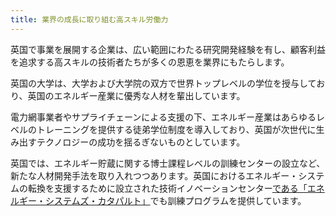 ```yaml
---
title: 業界の成長に取り組む高スキル労働力
---
```


英国で事業を展開する企業は、広い範囲にわたる研究開発経験を有し、顧客利益を追求する高スキルの技術者たちが多くの恩恵を業界にもたらします。

英国の大学は、大学および大学院の双方で世界トップレベルの学位を授与しており、英国のエネルギー産業に優秀な人材を輩出しています。

電力網事業者やサプライチェーンによる支援の下、エネルギー産業はあらゆるレベルのトレーニングを提供する徒弟学位制度を導入しており、英国が次世代に生み出すテクノロジーの成功を揺るぎないものとしています。

英国では、エネルギー貯蔵に関する博士課程レベルの訓練センターの設立など、新たな人材開発手法を取り入れつつあります。英国におけるエネルギー・システムの転換を支援するために設立された技術イノベーションセンター[である「エネルギー・システムズ・カタパルト」](https://es.catapult.org.uk/)でも訓練プログラムを提供しています。
